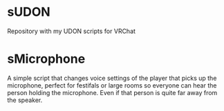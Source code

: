 # sUDON
Repository with my UDON scripts for VRChat

# sMicrophone
A simple script that changes voice settings of the player that picks up the microphone, perfect for festifals or large rooms so everyone can hear the person holding the microphone. Even if that person is quite far away from the speaker.
